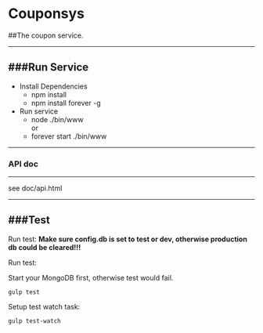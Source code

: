 # Couponsys
##The coupon service.

---
###Run Service
---
* Install Dependencies
  + npm install
  + npm install forever -g
* Run service
  + node ./bin/www <br> 
  or
  + forever start ./bin/www

---

###  API doc
---

see doc/api.html

---
###Test
---
Run test:
**Make sure config.db is set to test or dev, otherwise production db could be cleared!!!**

Run test:

Start your MongoDB first, otherwise test would fail.

```
gulp test
```

Setup test watch task:

```
gulp test-watch
```